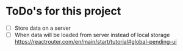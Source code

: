# ToDo's for this project

- [ ] Store data on a server
- [ ] When data will be loaded from server instead of local storage https://reactrouter.com/en/main/start/tutorial#global-pending-ui
